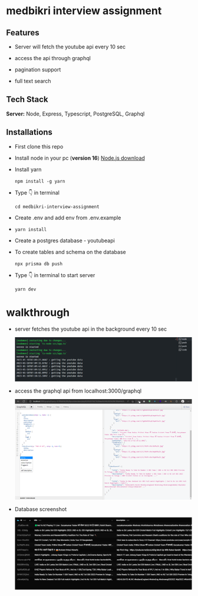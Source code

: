 # medbikri interview assignment

## Features

-   Server will fetch the youtube api every 10 sec

-   access the api through graphql

-   pagination support

-   full text search

## Tech Stack

**Server:** Node, Express, Typescript, PostgreSQL, Graphql

## Installations

-   First clone this repo

-   Install node in your pc (**version 16**) [Node.js download](https://nodejs.org/)

-   Install yarn

    `npm install -g yarn`

-   Type 👇 in terminal

    `cd medbikri-interview-assignment`

-   Create .env and add env from .env.example

-   `yarn install`

-   Create a postgres database - youtubeapi

-   To create tables and schema on the database

    `npx prisma db push`

-   Type 👇 in terminal to start server

    `yarn dev`

# walkthrough

-   server fetches the youtube api in the background every 10 sec

    ![terminal_output](https://github.com/tejaswankalluri/medbikri-interview-assignment/blob/main/images/server%20output.png?raw=true)

-   access the graphql api from localhost:3000/graphql

    ![output](https://github.com/tejaswankalluri/medbikri-interview-assignment/blob/main/images/access%20api%20graphql.png?raw=true)

-   Database screenshot

    ![db](https://github.com/tejaswankalluri/medbikri-interview-assignment/blob/main/images/db.png?raw=true)
